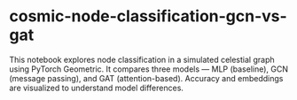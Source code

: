 # cosmic-node-classification-gcn-vs-gat
This notebook explores node classification in a simulated celestial graph using PyTorch Geometric. It compares three models — MLP (baseline), GCN (message passing), and GAT (attention-based). Accuracy and embeddings are visualized to understand model differences.

